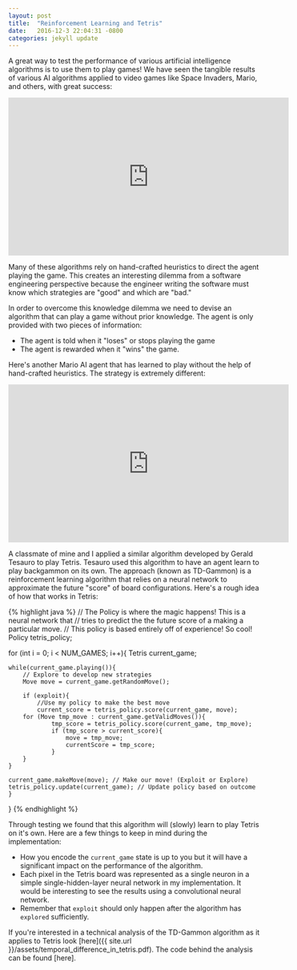 ```yaml
---
layout: post
title:  "Reinforcement Learning and Tetris"
date:   2016-12-3 22:04:31 -0800
categories: jekyll update
---
```


A great way to test the performance of various artificial intelligence algorithms is to use them to play games! We have seen the tangible results of various AI algorithms applied to video games like Space Invaders, Mario, and others, with great success:

<p align="center"><iframe width="560" height="315" src="https://www.youtube.com/embed/DlkMs4ZHHr8" frameborder="0" allowfullscreen></iframe></p>

Many of these algorithms rely on hand-crafted heuristics to direct the agent playing the game. This creates an interesting dilemma from a software engineering perspective because the engineer writing the software must know which strategies are "good" and which are "bad."

In order to overcome this knowledge dilemma we need to devise an algorithm that can play a game without prior knowledge. The agent is only provided with two pieces of information:
 - The agent is told when it "loses" or stops playing the game
 - The agent is rewarded when it "wins" the game.

Here's another Mario AI agent that has learned to play without the help of hand-crafted heuristics. The strategy is extremely different:

<p align="center"><iframe width="560" height="315" src="https://www.youtube.com/embed/EZLkCdMXw8g" frameborder="0" allowfullscreen></iframe></p>

A classmate of mine and I applied a similar algorithm developed by Gerald Tesauro to play Tetris. Tesauro used this algorithm to have an agent learn to play backgammon on its own. The approach (known as TD-Gammon) is a reinforcement learning algorithm that relies on a neural network to approximate the future "score" of board configurations. Here's a rough idea of how that works in Tetris:

{% highlight java %}
// The Policy is where the magic happens! This is a neural network that
// tries to predict the the future score of a making a particular move.
// This policy is based entirely off of experience! So cool!
Policy tetris_policy;

for (int i = 0; i < NUM_GAMES; i++){
    Tetris current_game;

    while(current_game.playing()){
        // Explore to develop new strategies
        Move move = current_game.getRandomMove();

        if (exploit){
            //Use my policy to make the best move
            current_score = tetris_policy.score(current_game, move);
	    for (Move tmp_move : current_game.getValidMoves()){
                tmp_score = tetris_policy.score(current_game, tmp_move);
                if (tmp_score > current_score){
                    move = tmp_move;
                    currentScore = tmp_score;
                }
	    }
	}

	current_game.makeMove(move); // Make our move! (Exploit or Explore)
	tetris_policy.update(current_game); // Update policy based on outcome
    }
}
{% endhighlight %}

Through testing we found that this algorithm will (slowly) learn to play Tetris on it's own. Here are a few things to keep in mind during the implementation:
 - How you encode the `current_game` state is up to you but it will have a significant impact on the performance of the algorithm.
 - Each pixel in the Tetris board was represented as a single neuron in a simple single-hidden-layer neural network in my implementation. It would be interesting to see the results using a convolutional neural network.
 - Remember that `exploit` should only happen after the algorithm has `explored` sufficiently.

If you're interested in a technical analysis of the TD-Gammon algorithm as it applies to Tetris look [here]({{ site.url }}/assets/temporal_difference_in_tetris.pdf). The code behind the analysis can be found [here].
